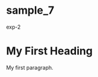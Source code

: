 # sample_7
exp-2
<!DOCTYPE html>
<html>
<body>

<h1>My First Heading</h1>
<p>My first paragraph.</p>

</body>
</html>

